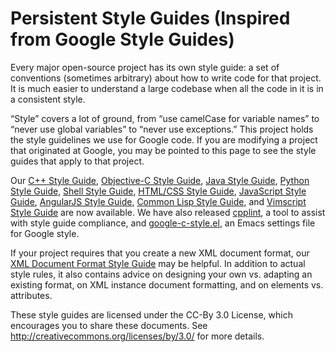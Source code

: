 Persistent Style Guides (Inspired from Google Style Guides)
================================================================

Every major open-source project has its own style guide: a set of conventions (sometimes arbitrary) about how to write code for that project. It is much easier to understand a large codebase when all the code in it is in a consistent style.

“Style” covers a lot of ground, from “use camelCase for variable names” to “never use global variables” to “never use exceptions.” This project holds the style guidelines we use for Google code. If you are modifying a project that originated at Google, you may be pointed to this page to see the style guides that apply to that project.

Our [C++ Style Guide][cpp], [Objective-C Style Guide][objc], [Java Style Guide][java], [Python Style Guide][py], [Shell Style Guide][sh], [HTML/CSS Style Guide][htmlcss], [JavaScript Style Guide][js], [AngularJS Style Guide][angular], [Common Lisp Style Guide][cl], and [Vimscript Style Guide][vim] are now available. We have also released [cpplint][cpplint], a tool to assist with style guide compliance, and [google-c-style.el][emacs], an Emacs settings file for Google style.

If your project requires that you create a new XML document format, our [XML Document Format Style Guide][xml] may be helpful. In addition to actual style rules, it also contains advice on designing your own vs. adapting an existing format, on XML instance document formatting, and on elements vs. attributes.

These style guides are licensed under the CC-By 3.0 License, which encourages you to share these documents. See http://creativecommons.org/licenses/by/3.0/ for more details.

[cpp]: http://google.github.io/styleguide/cppguide.html
[objc]: http://google.github.io/styleguide/objcguide.xml
[java]: http://google.github.io/styleguide/javaguide.html
[py]: http://google.github.io/styleguide/pyguide.html
[sh]: http://google.github.io/styleguide/shell.xml
[htmlcss]: http://google.github.io/styleguide/htmlcssguide.xml
[js]: http://google.github.io/styleguide/javascriptguide.xml
[angular]: http://google.github.io/styleguide/angularjs-google-style.html
[cl]: http://google.github.io/styleguide/lispguide.xml
[vim]: http://google.github.io/styleguide/vimscriptguide.xml
[cpplint]: https://github.com/google/styleguide/tree/gh-pages/cpplint
[emacs]: https://raw.githubusercontent.com/google/styleguide/gh-pages/google-c-style.el
[xml]: http://google.github.io/styleguide/xmlstyle.html
